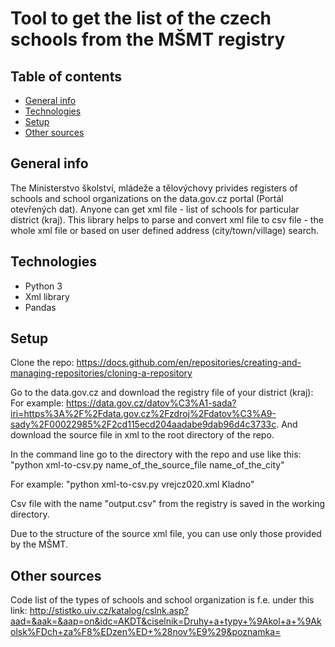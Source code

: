 # Tool to get the list of the czech schools from the MŠMT registry

## Table of contents
* [General info](#general-info)
* [Technologies](#technologies)
* [Setup](#setup)
* [Other sources](#other-sources)

## General info

The Ministerstvo školství, mládeže a tělovýchovy privides registers of schools and school organizations on the  data.gov.cz portal (Portál otevřených dat). Anyone can get xml file - list of schools for particular district (kraj). This library helps to parse and convert xml file to csv file - the whole xml file or based on user defined address (city/town/village) search.

## Technologies

* Python 3
* Xml library
* Pandas

## Setup

Clone the repo:
https://docs.github.com/en/repositories/creating-and-managing-repositories/cloning-a-repository

Go to the data.gov.cz and download the registry file of your district (kraj):
For example: https://data.gov.cz/datov%C3%A1-sada?iri=https%3A%2F%2Fdata.gov.cz%2Fzdroj%2Fdatov%C3%A9-sady%2F00022985%2F2cd115ecd204aadabe9dab96d4c3733c. And download the source file in xml to the root directory of the repo.

In the command line go to the directory with the repo and use like this:
"python xml-to-csv.py name_of_the_source_file name_of_the_city"

For example:
"python xml-to-csv.py vrejcz020.xml Kladno"

Csv file with the name "output.csv" from the registry is saved in the working directory.

Due to the structure of the source xml file, you can use only those provided by the MŠMT.

## Other sources
Code list of the types of schools and school organization is f.e. under this link:
http://stistko.uiv.cz/katalog/cslnk.asp?aad=&aak=&aap=on&idc=AKDT&ciselnik=Druhy+a+typy+%9Akol+a+%9Akolsk%FDch+za%F8%EDzen%ED+%28nov%E9%29&poznamka=